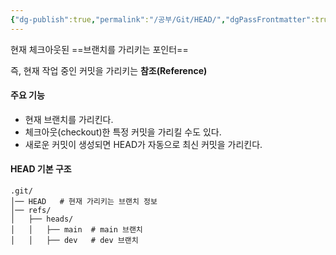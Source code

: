 ```yaml
---
{"dg-publish":true,"permalink":"/공부/Git/HEAD/","dgPassFrontmatter":true}
---
```


현재 체크아웃된 ==브랜치를 가리키는 포인터==

즉, 현재 작업 중인 커밋을 가리키는 **참조(Reference)**

#### 주요 기능
- 현재 브랜치를 가리킨다.
- 체크아웃(checkout)한 특정 커밋을 가리킬 수도 있다.
- 새로운 커밋이 생성되면 HEAD가 자동으로 최신 커밋을 가리킨다.

#### HEAD 기본 구조
```
.git/
│── HEAD   # 현재 가리키는 브랜치 정보
│── refs/
│   ├── heads/
│   │   ├── main  # main 브랜치
│   │   ├── dev   # dev 브랜치

```